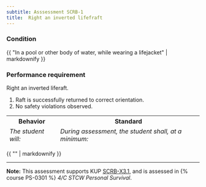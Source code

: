 ```yaml
---
subtitle: Asssessment SCRB-1
title:  Right an inverted lifefraft 
---
```




### Condition

{{ "In a pool or other body of water, while wearing a lifejacket" | markdownify }}

### Performance requirement 

<table width='100%' class='Guidelines'>
 <thead>
 <tr>
     <th class='thirty'>Behavior</th>
     <th class='seventy'>Standard</th>
 </tr>
 <tr>
     <td><em>The student will:</em></td>
     <td><em>During assessment, the student shall, at a minimum:</em></td>
 </tr>
 </thead>
 <tbody>


<!--rowstart-->

Right an inverted liferaft.

<!--cellbreak-->

1. Raft is successfully returned to correct orientation.
2. No safety violations observed.

<!--rowend-->


 </tbody>
 </table>

{{ "" | markdownify }}


*****

**Note:** This assessment supports KUP [SCRB-X3.1]({{site.baseurl}}/tables/621.html#SCRB-X3.1), and is assessed in  {% course  PS-0301 %}  *4/C STCW Personal Survival*. 

